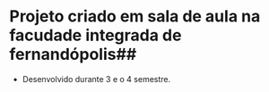 # Projeto criado em sala de aula na facudade integrada de fernandópolis##

- Desenvolvido durante 3 e o 4 semestre.
